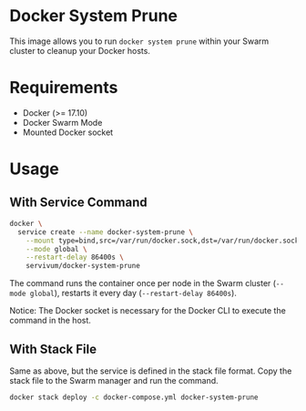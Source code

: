 # Docker System Prune

This image allows you to run `docker system prune` within your Swarm cluster to cleanup your Docker hosts.

# Requirements

- Docker (>= 17.10)
- Docker Swarm Mode
- Mounted Docker socket

# Usage

## With Service Command

```bash
docker \
  service create --name docker-system-prune \
    --mount type=bind,src=/var/run/docker.sock,dst=/var/run/docker.sock \
    --mode global \
    --restart-delay 86400s \
    servivum/docker-system-prune 
```

The command runs the container once per node in the Swarm cluster (`--mode global`), restarts it every day (`--restart-delay 86400s`).

Notice: The Docker socket is necessary for the Docker CLI to execute the command in the host.

## With Stack File

Same as above, but the service is defined in the stack file format. Copy the stack file to the Swarm manager and run the command.

```bash
docker stack deploy -c docker-compose.yml docker-system-prune
```